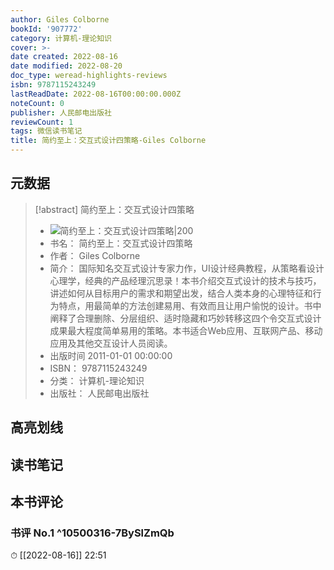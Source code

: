 ```yaml
---
author: Giles Colborne
bookId: '907772'
category: 计算机-理论知识
cover: >-
date created: 2022-08-16
date modified: 2022-08-20
doc_type: weread-highlights-reviews
isbn: 9787115243249
lastReadDate: 2022-08-16T00:00:00.000Z
noteCount: 0
publisher: 人民邮电出版社
reviewCount: 1
tags: 微信读书笔记
title: 简约至上：交互式设计四策略-Giles Colborne
---
```


## 元数据

> [!abstract] 简约至上：交互式设计四策略
> - ![ 简约至上：交互式设计四策略|200](https://wfqqreader-1252317822.image.myqcloud.com/cover/772/907772/t7_907772.jpg)
> - 书名： 简约至上：交互式设计四策略
> - 作者： Giles Colborne
> - 简介： 国际知名交互式设计专家力作，UI设计经典教程，从策略看设计心理学，经典的产品经理沉思录！本书介绍交互式设计的技术与技巧，讲述如何从目标用户的需求和期望出发，结合人类本身的心理特征和行为特点，用最简单的方法创建易用、有效而且让用户愉悦的设计。书中阐释了合理删除、分层组织、适时隐藏和巧妙转移这四个令交互式设计成果最大程度简单易用的策略。本书适合Web应用、互联网产品、移动应用及其他交互设计人员阅读。
> - 出版时间 2011-01-01 00:00:00
> - ISBN： 9787115243249
> - 分类： 计算机-理论知识
> - 出版社： 人民邮电出版社

## 高亮划线

## 读书笔记

## 本书评论

### 书评 No.1 ^10500316-7BySlZmQb

⏱ [[2022-08-16]] 22:51
